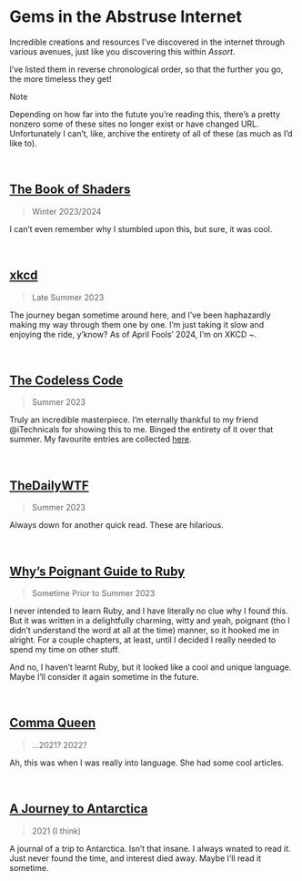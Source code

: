 # Gems in the Abstruse Internet
<!-- #QUARK live!
  EXPORT: lists/internet-gems
  STYLE: dev
  DUALITY: dark
  INDEX: lists dev
-->

<!-- #QUARK synopsis? -->
<!-- #QUARK only?
A collection of incredible creations, resources, sites and articles I’ve discovered in the internet
     #QUARK only. -->
<!-- #QUARK synopsis. -->

<!-- #QUARK ignore? -->
Incredible creations and resources I’ve discovered in the internet through various avenues, just like you discovering this within *Assort*.
<!-- #QUARK ignore. -->

I’ve listed them in reverse chronological order, so that the further you go, the more timeless they get!

> [!Note]
> Depending on how far into the futute you’re reading this, there’s a pretty nonzero some of these sites no longer exist or have changed URL. Unfortunately I can’t, like, archive the entirety of all of these (as much as I’d like to).

<!-- #QUARK note? -->
<!-- #QUARK only?
There is fsr an especially poignant feeling I’m filled with when archiving these steadily ageing websites. Maybe it’s cuz I’m Gen Z, and I witnessed the internet reverse-mature from its emo teenage years to the... well, whatever the internet of today is.

I don’t know, there’s just something so nostalgic and innocent about the content-filled, cool-in-its-own-way design of the websites of the 2000s. That feeling’s especially invoked in me by *The Codeless Code* and old reddit.

That stuff’s becoming ancient history now...
     #QUARK only. -->
<!-- #QUARK note. -->


<br>


## [The Book of Shaders](https://thebookofshaders.com)

<!-- #QUARK caption? -->
> Winter 2023/2024
<!-- #QUARK caption. -->

I can’t even remember why I stumbled upon this, but sure, it was cool.


<br>


## [xkcd](https://xkcd.com)

<!-- #QUARK caption? -->
> Late Summer 2023
<!-- #QUARK caption. -->

The journey began sometime around here, and I’ve been haphazardly making my way through them one by one. I’m just taking it slow and enjoying the ride, y’know? As of April Fools’ 2024, I’m on XKCD ~.


<br>


## [The Codeless Code](http://thecodelesscode.com/contents)

<!-- #QUARK caption? -->
> Summer 2023
<!-- #QUARK caption. -->

Truly an incredible masterpiece. I’m eternally thankful to my friend @iTechnicals for showing this to me. Binged the entirety of it over that summer. My favourite entries are collected [here](Codeless%20Code.md).


<br>


## [TheDailyWTF](https://thedailywtf.com/)

<!-- #QUARK caption? -->
> Summer 2023
<!-- #QUARK caption. -->

Always down for another quick read. These are hilarious.


<br>


## [Why’s Poignant Guide to Ruby](https://poignant.guide)

<!-- #QUARK caption? -->
> Sometime Prior to Summer 2023
<!-- #QUARK caption. -->

I never intended to learn Ruby, and I have literally no clue why I found this. But it was written in a delightfully charming, witty and yeah, poignant (tho I didn’t understand the word at all at the time) manner, so it hooked me in alright. For a couple chapters, at least, until I decided I really needed to spend my time on other stuff.

And no, I haven’t learnt Ruby, but it looked like a cool and unique language. Maybe I’ll consider it again sometime in the future.


<br>


## [Comma Queen](https://www.newyorker.com/culture/comma-queen)

<!-- #QUARK caption? -->
> ...2021? 2022?
<!-- #QUARK caption. -->

Ah, this was when I was really into language. She had some cool articles.


<br>


## [A Journey to Antarctica](http://mironline.org/ice-diaries-a-journey-to-antarctica/)

<!-- #QUARK caption? -->
> 2021 (I think)
<!-- #QUARK caption. -->

A journal of a trip to Antarctica. Isn’t that insane. I always wnated to read it. Just never found the time, and interest died away. Maybe I’ll read it sometime.


<br>
